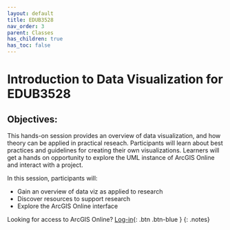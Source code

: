 ```yaml
---
layout: default
title: EDUB3528
nav_order: 3
parent: Classes
has_children: true
has_toc: false
---
```

# Introduction to Data Visualization for EDUB3528

## Objectives:

This hands-on session provides an overview of data visualization, and how theory can be applied in practical reseach. Participants will learn about best practices and guidelines for creating their own visualizations. Learners will get a hands on opportunity to explore the UML instance of ArcGIS Online and interact with a project.  

In this session, participants will:  
- Gain an overview of data viz as applied to research  
- Discover resources to support research   
- Explore the ArcGIS Online interface  


Looking for access to ArcGIS Online? [Log-in](https://univmb.maps.arcgis.com/){: .btn .btn-blue }
{: .notes}  